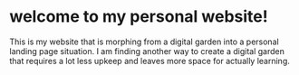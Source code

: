 # welcome to my personal website!

This is my website that is morphing from a digital garden into a personal landing page situation. I am finding another way to create a digital garden that requires a lot less upkeep and leaves more space for actually learning.